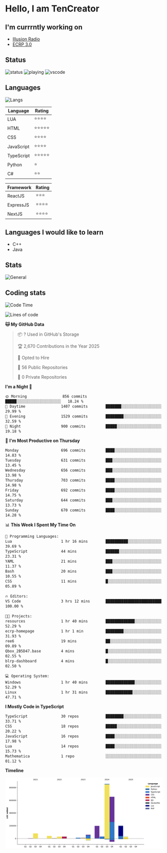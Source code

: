 # Hello, I am TenCreator

## I'm currrntly working on
- [Illusion Radio](https://illusionradio.co.uk/)
- [ECRP 3.0](http://github.com/Emerald-Coast-Roleplay/)

## Status
![status](https://api.statusbadges.me/badge/status/518334475038359555?simple=true&style=for-the-badge)
![playing](https://api.statusbadges.me/badge/playing/518334475038359555?style=for-the-badge)
![vscode](https://api.statusbadges.me/badge/vscode/518334475038359555?style=for-the-badge)

## Languages
![Langs](https://github-readme-stats.vercel.app/api/top-langs/?username=tencreator&layout=compact&theme=radical)


|Language|Rating|
|--------|------|
|LUA|⭐️⭐️⭐️⭐️|
|HTML|⭐️⭐️⭐️⭐️⭐️|
|CSS|⭐️⭐️⭐️⭐️|
|JavaScript|⭐️⭐️⭐️⭐️|
|TypeScript|⭐️⭐️⭐️⭐️⭐️|
|Python|⭐️|
|C#|⭐️⭐️ |

|Framework|Rating|
|--------|------|
|ReactJS|⭐️⭐️⭐|
|ExpressJS|⭐️⭐️⭐️⭐️|
|NextJS|⭐️⭐️⭐⭐️|

## Languages I would like to learn
- C++
- Java

## Stats
![General](https://github-readme-stats.vercel.app/api?username=tencreator&show_icons=true&theme=radical)

## Coding stats

<!--START_SECTION:waka-->
![Code Time](http://img.shields.io/badge/Code%20Time-548%20hrs%2015%20mins-blue)

![Lines of code](https://img.shields.io/badge/From%20Hello%20World%20I%27ve%20Written-2.2%20million%20lines%20of%20code-blue)

**🐱 My GitHub Data** 

> 📦 ? Used in GitHub's Storage 
 > 
> 🏆 2,670 Contributions in the Year 2025
 > 
> 💼 Opted to Hire
 > 
> 📜 56 Public Repositories 
 > 
> 🔑 0 Private Repositories 
 > 
**I'm a Night 🦉** 

```text
🌞 Morning                856 commits         █████░░░░░░░░░░░░░░░░░░░░   18.24 % 
🌆 Daytime                1407 commits        ███████░░░░░░░░░░░░░░░░░░   29.99 % 
🌃 Evening                1529 commits        ████████░░░░░░░░░░░░░░░░░   32.59 % 
🌙 Night                  900 commits         █████░░░░░░░░░░░░░░░░░░░░   19.18 % 
```
📅 **I'm Most Productive on Thursday** 

```text
Monday                   696 commits         ████░░░░░░░░░░░░░░░░░░░░░   14.83 % 
Tuesday                  631 commits         ███░░░░░░░░░░░░░░░░░░░░░░   13.45 % 
Wednesday                656 commits         ███░░░░░░░░░░░░░░░░░░░░░░   13.98 % 
Thursday                 703 commits         ████░░░░░░░░░░░░░░░░░░░░░   14.98 % 
Friday                   692 commits         ████░░░░░░░░░░░░░░░░░░░░░   14.75 % 
Saturday                 644 commits         ███░░░░░░░░░░░░░░░░░░░░░░   13.73 % 
Sunday                   670 commits         ████░░░░░░░░░░░░░░░░░░░░░   14.28 % 
```


📊 **This Week I Spent My Time On** 

```text
💬 Programming Languages: 
Lua                      1 hr 16 mins        ██████████░░░░░░░░░░░░░░░   39.69 % 
TypeScript               44 mins             ██████░░░░░░░░░░░░░░░░░░░   23.31 % 
YAML                     21 mins             ███░░░░░░░░░░░░░░░░░░░░░░   11.37 % 
Bash                     20 mins             ███░░░░░░░░░░░░░░░░░░░░░░   10.55 % 
CSS                      11 mins             █░░░░░░░░░░░░░░░░░░░░░░░░   05.89 % 

🔥 Editors: 
VS Code                  3 hrs 12 mins       █████████████████████████   100.00 % 

🐱‍💻 Projects: 
resources                1 hr 40 mins        █████████████░░░░░░░░░░░░   52.29 % 
ecrp-homepage            1 hr 1 min          ████████░░░░░░░░░░░░░░░░░   31.93 % 
ree6                     19 mins             ██░░░░░░░░░░░░░░░░░░░░░░░   09.89 % 
Qbox_2B5D47.base         4 mins              █░░░░░░░░░░░░░░░░░░░░░░░░   02.55 % 
blrp-dashboard           4 mins              █░░░░░░░░░░░░░░░░░░░░░░░░   02.50 % 

💻 Operating System: 
Windows                  1 hr 40 mins        █████████████░░░░░░░░░░░░   52.29 % 
Linux                    1 hr 31 mins        ████████████░░░░░░░░░░░░░   47.71 % 
```

**I Mostly Code in TypeScript** 

```text
TypeScript               30 repos            ████████░░░░░░░░░░░░░░░░░   33.71 % 
CSS                      18 repos            █████░░░░░░░░░░░░░░░░░░░░   20.22 % 
JavaScript               16 repos            ████░░░░░░░░░░░░░░░░░░░░░   17.98 % 
Lua                      14 repos            ████░░░░░░░░░░░░░░░░░░░░░   15.73 % 
Mathematica              1 repo              ░░░░░░░░░░░░░░░░░░░░░░░░░   01.12 % 
```



**Timeline**

![Lines of Code chart](https://raw.githubusercontent.com/tencreator/tencreator/main/assets/bar_graph.png)


<!--END_SECTION:waka-->
